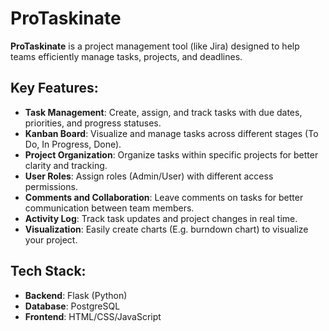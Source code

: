 # ProTaskinate

**ProTaskinate** is a project management tool (like Jira) designed to help teams efficiently manage tasks, projects, and deadlines.

## Key Features:
- **Task Management**: Create, assign, and track tasks with due dates, priorities, and progress statuses.
- **Kanban Board**: Visualize and manage tasks across different stages (To Do, In Progress, Done).
- **Project Organization**: Organize tasks within specific projects for better clarity and tracking.
- **User Roles**: Assign roles (Admin/User) with different access permissions.
- **Comments and Collaboration**: Leave comments on tasks for better communication between team members.
- **Activity Log**: Track task updates and project changes in real time.
- **Visualization**: Easily create charts (E.g. burndown chart) to visualize your project.

## Tech Stack:
- **Backend**: Flask (Python)
- **Database**: PostgreSQL
- **Frontend**: HTML/CSS/JavaScript
